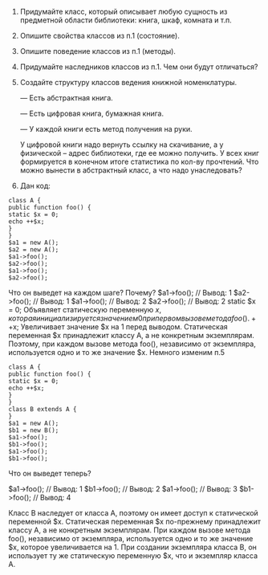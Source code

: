 

1. Придумайте класс, который описывает любую сущность из предметной области библиотеки: книга, шкаф, комната и т.п.

2. Опишите свойства классов из п.1 (состояние).

3. Опишите поведение классов из п.1 (методы).

4. Придумайте наследников классов из п.1. Чем они будут отличаться?

5. Создайте структуру классов ведения книжной номенклатуры.
    
    — Есть абстрактная книга.
    
    — Есть цифровая книга, бумажная книга.
    
    — У каждой книги есть метод получения на руки.

    У цифровой книги надо вернуть ссылку на скачивание, а у физической – адрес библиотеки, где ее можно получить. У всех книг формируется в конечном итоге статистика по кол-ву прочтений.
    Что можно вынести в абстрактный класс, а что надо унаследовать?

6. Дан код:

```
class A {
public function foo() {
static $x = 0;
echo ++$x;
}
}
$a1 = new A();
$a2 = new A();
$a1->foo();
$a2->foo();
$a1->foo();
$a2->foo();
```

Что он выведет на каждом шаге? Почему?
$a1->foo(); // Вывод: 1
$a2->foo(); // Вывод: 1
$a1->foo(); // Вывод: 2
$a2->foo(); // Вывод: 2
 static $x = 0; Объявляет статическую переменную $x, которая инициализируется значением 0 при первом вызове метода foo().
 ++$x; Увеличивает значение $x на 1 перед выводом.
 Статическая переменная $x принадлежит классу A, а не конкретным экземплярам. Поэтому, при каждом   вызове метода foo(), независимо от экземпляра, используется одно и то же значение $x.
Немного изменим п.5

```
class A {
public function foo() {
static $x = 0;
echo ++$x;
}
}
class B extends A {
}
$a1 = new A();
$b1 = new B();
$a1->foo();
$b1->foo();
$a1->foo();
$b1->foo();
```

Что он выведет теперь?
 
 
$a1->foo(); // Вывод: 1
$b1->foo(); // Вывод: 2
$a1->foo(); // Вывод: 3
$b1->foo(); // Вывод: 4

 Класс B наследует от класса A, поэтому он имеет доступ к статической переменной $x.
 Статическая переменная $x по-прежнему принадлежит классу A, а не конкретным экземплярам.
 При каждом вызове метода foo(), независимо от экземпляра, используется одно и то же значение $x, которое увеличивается на 1.
 При создании экземпляра класса B, он использует ту же статическую переменную $x, что и экземпляр класса A.